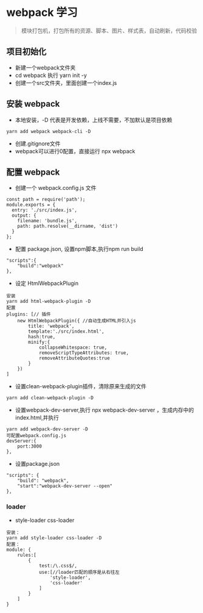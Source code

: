 # webpack 学习
> 模块打包机，打包所有的资源、脚本、图片、样式表，自动刷新，代码校验
## 项目初始化
- 新建一个webpack文件夹
- cd webpack 执行 yarn init -y
- 创建一个src文件夹，里面创建一个index.js
## 安装 webpack
- 本地安装，-D 代表是开发依赖，上线不需要，不加默认是项目依赖 
```
yarn add webpack webpack-cli -D
```
- 创建.gitignore文件
- webpack可以进行0配置，直接运行 npx webpack
## 配置 webpack
- 创建一个 webpack.config.js 文件
```
const path = require('path');
module.exports = {
  entry: './src/index.js',
  output: {
    filename: 'bundle.js',
    path: path.resolve(__dirname, 'dist')
  }
};
```
- 配置 package.json, 设置npm脚本,执行npm run build
```
"scripts":{
    "build":"webpack"
},
```
- 设定 HtmlWebpackPlugin
```
安装
yarn add html-webpack-plugin -D
配置
plugins: [// 插件
    new HtmlWebpackPlugin({ //自动生成HTML并引入js
        title: 'webpack',
        template:'./src/index.html',
        hash:true,
        minify:{
            collapseWhitespace: true,
            removeScriptTypeAttributes: true,
            removeAttributeQuotes:true
        }
    })
]
```
- 设置clean-webpack-plugin插件，清除原来生成的文件
```
yarn add clean-webpack-plugin -D
```
- 设置webpack-dev-server,执行 npx webpack-dev-server
，生成内存中的index.html,并执行
```
yarn add webpack-dev-server -D
可配置webpack.config.js
devServer:{
    port:3000
},
```
- 设置package.json
```
"scripts": {
    "build": "webpack",
    "start":"webpack-dev-server --open"
},
```
### loader
- style-loader css-loader
```
安装：
yarn add style-loader css-loader -D
配置：
module: {
    rules:[
        {
            test:/\.css$/,
            use:[//loader匹配的顺序是从右往左
                'style-loader',
                'css-loader'
            ]
        }
    ]
}
```